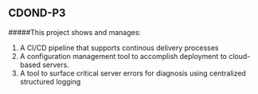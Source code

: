 ## CDOND-P3

#####This project shows and manages:

1. A CI/CD pipeline that supports continous delivery processes
2. A configuration management tool to accomplish deployment to cloud-based servers.
3. A tool to surface critical server errors for diagnosis using centralized structured logging

